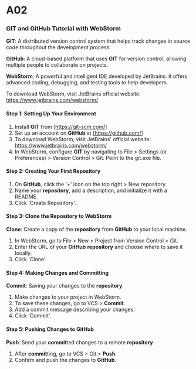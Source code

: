 # A02
### GIT and GitHub Tutorial with WebStorm

**GIT**: A distributed version control system that helps track changes in source code throughout the development process.

**GitHub**: A cloud-based platform that uses **GIT** for version control, allowing multiple people to collaborate on projects.

**WebStorm**: A powerful and intelligent IDE developed by JetBrains. It offers advanced coding, debugging, and testing tools to help developers.

To download WebStorm, visit JetBrains official website: https://www.jetbrains.com/webstorm/


#### Step 1: Setting Up Your Environment
1. Install **GIT** from [https://git-scm.com/]
2. Set up an account on **GitHub** at [https://github.com/]
3. To download WebStorm, visit JetBrains' official website: https://www.jetbrains.com/webstorm/
4. In WebStorm, configure **GIT** by navigating to File > Settings (or Preferences) > Version Control > Git. Point to the git.exe file.


#### Step 2: Creating Your First **Repository**
1. On **GitHub**, click the '+' icon on the top right > New repository.
2. Name your **repository**, add a description, and initialize it with a README.
3. Click 'Create Repository'.


#### Step 3: **Clone** the **Repository** to WebStorm
**Clone**: Create a copy of the **repository** from **GitHub** to your local machine.
1. In WebStorm, go to File > New > Project from Version Control > Git.
2. Enter the URL of your **GitHub** **repository** and choose where to save it locally.
3. Click 'Clone'.


#### Step 4: Making Changes and **Commit**ting
**Commit**: Saving your changes to the **repository**.
1. Make changes to your project in WebStorm.
2. To save these changes, go to VCS > **Commit**.
3. Add a commit message describing your changes.
4. Click 'Commit'.


#### Step 5: **Push**ing Changes to **GitHub**
**Push**: Send your **commit**ted changes to a remote **repository**.
1. After **commit**ting, go to VCS > Git > **Push**.
2. Confirm and push the changes to **GitHub**.

